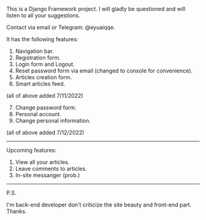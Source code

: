 This is a Django Framework project.
I will gladly be questioned and will listen to all your suggestions.

Contact via email or Telegram: @eyuaiqqe.

It has the following features:
 1) Navigation bar.
 2) Registration form.
 3) Login form and Logout.
 4) Reset password form via email (changed to console for convenience).
 5) Articles creation form.
 6) Smart articles feed.

 (all of above added 7/11/2022)
 
 7) Change password form.
 8) Personal account.
 9) Change personal information.
 
 (all of above added 7/12/2022)
 
 ----------------------------
 
Upcoming features:
 1) View all your articles.
 2) Leave comments to articles.
 3) In-site messanger (prob.)
 
 ----------------------------
 
 P.S. 
 
 I'm back-end developer don't criticize the site beauty and front-end part. Thanks.
